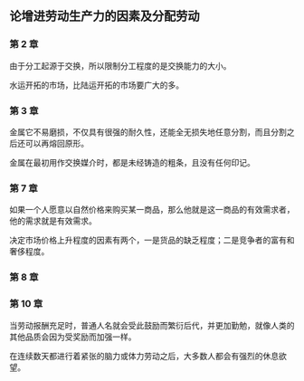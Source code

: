 ## 论增进劳动生产力的因素及分配劳动

### 第 2 章

由于分工起源于交换，所以限制分工程度的是交换能力的大小。

水运开拓的市场，比陆运开拓的市场要广大的多。

### 第 3 章

金属它不易磨损，不仅具有很强的耐久性，还能全无损失地任意分割，而且分割之后还可以再熔回原形。

金属在最初用作交换媒介时，都是未经铸造的粗条，且没有任何印记。

### 第 7 章

如果一个人愿意以自然价格来购买某一商品，那么他就是这一商品的有效需求者，他的需求就是有效需求。

决定市场价格上升程度的因素有两个，一是货品的缺乏程度；二是竞争者的富有和奢侈程度。

### 第 8 章

### 第 10 章

当劳动报酬充足时，普通人名就会受此鼓励而繁衍后代，并更加勤勉，就像人类的其他品质会因为受奖励而加强一样。

在连续数天都进行着紧张的脑力或体力劳动之后，大多数人都会有强烈的休息欲望。
